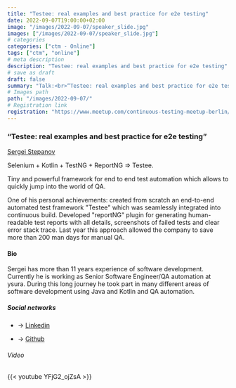 ```yaml
---
title: "Testee: real examples and best practice for e2e testing"
date: 2022-09-07T19:00:00+02:00
image: "/images/2022-09-07/speaker_slide.jpg"
images: ["/images/2022-09-07/speaker_slide.jpg"]
# categories
categories: ["ctm - Online"]
tags: ["ctm", "online"]
# meta description
description: "Testee: real examples and best practice for e2e testing"
# save as draft
draft: false
summary: "Talk:<br>“Testee: real examples and best practice for e2e testing” (Sergei Stepanov)"
# Images path
path: "/images/2022-09-07/"
# Registration link
registration: "https://www.meetup.com/continuous-testing-meetup-berlin/events/288059207"
---
```


### “Testee: real examples and best practice for e2e testing”

[Sergei Stepanov](https://www.linkedin.com/in/sergeistepanov)

Selenium + Kotlin + TestNG + ReportNG => Testee.

Tiny and powerful framework for end to end test automation which allows to quickly jump into the world of QA.

One of his personal achievements: created from scratch an end-to-end automated test framework "Testee" which was seamlessly integrated into continuous build. Developed "reportNG" plugin for generating human-readable test reports with all details, screenshots of failed tests and clear error stack trace. Last year this approach allowed the company to save more than 200 man days for manual QA.

#### Bio

Sergei has more than 11 years experience of software development. Currently he is working as Senior Software Engineer/QA automation at ysura. During this long journey he took part in many different areas of software development using Java and Kotlin and QA automation.

##### Social networks

- <i class="fa fa-linkedin"></i> -> [Linkedin](https://www.linkedin.com/in/sergeistepanov)

- <i class="fa fa-github"></i> -> [Github](https://github.com/hibissscus/testee)

###### Video

{{< youtube YFjG2_ojZsA >}}
